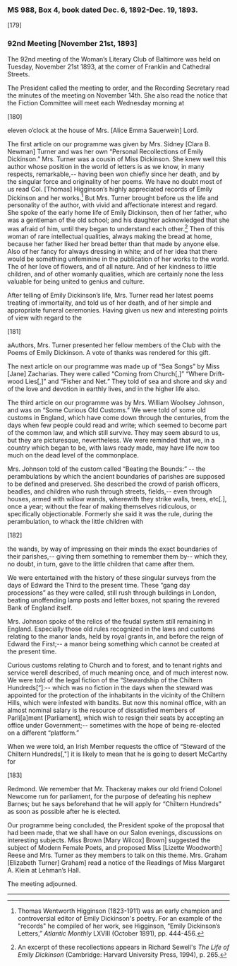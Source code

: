 ### MS 988, Box 4, book dated Dec. 6, 1892-Dec. 19, 1893.

[179]

### **92nd Meeting [November 21st, 1893]**

The 92nd meeting of the Woman’s Literary Club of Baltimore was held on Tuesday, November 21st 1893, at the corner of Franklin and Cathedral Streets.

The President called the meeting to order, and the Recording Secretary read the minutes of the meeting on November 14th. She also read the notice that the Fiction Committee will meet each Wednesday morning at

[180]

eleven o’clock at the house of Mrs. [Alice Emma Sauerwein] Lord.

The first article on our programme was given by Mrs. Sidney [Clara B. Newman] Turner and was her own “Personal Recollections of Emily Dickinson.” Mrs. Turner was a cousin of Miss Dickinson. She knew well this author whose position in the world of letters is as we know, in many respects, remarkable,-- having been won chiefly since her death, and by the singular force and originality of her poems. We have no doubt most of us read Col. [Thomas] Higginson’s highly appreciated records of Emily Dickinson and her works.[^Higginson] But Mrs. Turner brought before us the life and personality of the author, with vivid and affectionate interest and regard. She spoke of the early home life of Emily Dickinson, then of her father, who was a gentleman of the old school; and his daughter acknowledged that she was afraid of him, until they began to understand each other.[^Turner] Then of this woman of rare intellectual qualities, always making the bread at home, because her father liked her bread better than that made by anyone else. Also of her fancy for always dressing in white; and of her idea that there would be something unfeminine in the publication of her works to the world. The of her love of flowers, and of all nature. And of her kindness to little children, and of other womanly qualities, which are certainly none the less valuable for being united to genius and culture.
[^Higginson]: Thomas Wentworth Higginson (1823-1911) was an early champion and controversial editor of Emily Dickinson's poetry. For an example of the "records" he compiled of her work, see Higginson, “Emily Dickinson’s Letters,” _Atlantic Monthly_ LXVIII (October 1891), pp. 444-456.
[^Turner]: An excerpt of these recollections appears in Richard Sewell's _The Life of Emily Dickinson_ (Cambridge: Harvard University Press, 1994), p. 265.

After telling of Emily Dickinson’s life, Mrs. Turner read her latest poems treating of immortality, and told us of her death, and of her simple and appropriate funeral ceremonies. Having given us new and interesting points of view with regard to the

[181]

aAuthors, Mrs. Turner presented her fellow members of the Club with the Poems of Emily Dickinson. A vote of thanks was rendered for this gift.

The next article on our programme was made up of “Sea Songs” by Miss [Jane] Zacharias. They were called “Coming from Church[,]” “Where Drift-wood Lies[,]” and “Fisher and Net.” They told of sea and shore and sky and of the love and devotion in earthly lives, and in the higher life also.

The third article on our programme was by Mrs. William Woolsey Johnson, and was on “Some Curious Old Customs.” We were told of some old customs in England, which have come down through the centuries, from the days when few people could read and write; which seemed to become part of the common law, and which still survive. They may seem absurd to us, but they are picturesque, nevertheless. We were reminded that we, in a country which began to be, with laws ready made, may have life now too much on the dead level of the commonplace.

Mrs. Johnson told of the custom called “Beating the Bounds:” -- the perambulations by which the ancient boundaries of parishes are supposed to be defined and preserved. She described the crowd of parish officers, beadles, and children who rush through streets, fields,-- even through houses, armed with willow wands, wherewith they strike walls, trees, etc[.], once a year; without the fear of making themselves ridiculous, or specifically objectionable. Formerly she said it was the rule, during the perambulation, to whack the little children with

[182]

the wands, by way of impressing on their minds the exact boundaries of their parishes,-- giving them something to remember them by-- which they, no doubt, in turn, gave to the little children that came after them.

We were entertained with the history of these singular surveys from the days of Edward the Third to the present time. These “gang day processions” as they were called, still rush through buildings in London, beating unoffending lamp posts and letter boxes, not sparing the revered Bank of England itself.

Mrs. Johnson spoke of the relics of the feudal system still remaining in England. Especially those old rules recognized in the laws and customs relating to the manor lands, held by royal grants in, and before the reign of Edward the First;-- a manor being something which cannot be created at the present time.

Curious customs relating to Church and to forest, and to tenant rights and service werell described, of much meaning once, and of much interest now. We were told of the legal fiction of the “Stewardship of the Chiltern Hundreds[“]:-- which was no fiction in the days when the steward was appointed for the protection of the inhabitants in the vicinity of the Chiltern Hills, which were infested with bandits. But now this nominal office, with an almost nominal salary is the resource of dissatisfied members of Parli[a]ment [Parliament], which wish to resign their seats by accepting an office under Government;-- sometimes with the hope of being re-elected on a different “platform.”

When we were told, an Irish Member requests the office of “Steward of the Chiltern Hundreds[,"] it is likely to mean that he is going to desert McCarthy for

[183]

Redmond. We remember that Mr. Thackeray makes our old friend Colonel Newcome run for parliament, for the purpose of defeating his nephew Barnes; but he says beforehand that he will apply for “Chiltern Hundreds” as soon as possible after he is elected.

Our programme being concluded, the President spoke of the proposal that had been made, that we shall have on our Salon evenings, discussions on interesting subjects. Miss Brown [Mary Wilcox] Brown] suggested the subject of Modern Female Poets, and proposed Miss [Lizette Woodworth] Reese and Mrs. Turner as they members to talk on this theme. Mrs. Graham [Elizabeth Turner] Graham] read a notice of the Readings of Miss Margaret A. Klein at Lehman’s Hall.

The meeting adjourned.
<hr>